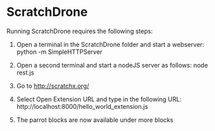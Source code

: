 # ScratchDrone

Running ScratchDrone requires the following steps:

1) Open a terminal in the ScratchDrone folder and start a webserver:
	python -m SimpleHTTPServer

2) Open a second terminal and start a nodeJS server as follows:
	node rest.js 

3) Go to http://scratchx.org/ 

4) Select Open Extension URL and type in the following URL:
	http://localhost:8000/hello_world_extension.js

5) The parrot blocks are now available under more blocks

